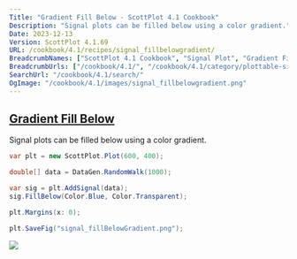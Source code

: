 ```yaml
---
Title: "Gradient Fill Below - ScottPlot 4.1 Cookbook"
Description: "Signal plots can be filled below using a color gradient."
Date: 2023-12-13
Version: ScottPlot 4.1.69
URL: /cookbook/4.1/recipes/signal_fillbelowgradient/
BreadcrumbNames: ["ScottPlot 4.1 Cookbook", "Signal Plot", "Gradient Fill Below"]
BreadcrumbUrls: ["/cookbook/4.1/", "/cookbook/4.1/category/plottable-signal-plot", "/cookbook/4.1/recipes/signal_fillbelowgradient/"]
SearchUrl: "/cookbook/4.1/search/"
OgImage: "/cookbook/4.1/images/signal_fillbelowgradient.png"
---
```


<h2><a id='gradient-fill-below' href='/cookbook/4.1/recipes/signal_fillbelowgradient/'>Gradient Fill Below</a></h2>

Signal plots can be filled below using a color gradient.

```cs
var plt = new ScottPlot.Plot(600, 400);

double[] data = DataGen.RandomWalk(1000);

var sig = plt.AddSignal(data);
sig.FillBelow(Color.Blue, Color.Transparent);

plt.Margins(x: 0);

plt.SaveFig("signal_fillBelowGradient.png");
```

<img src='../../images/signal_fillbelowgradient.png' class='d-block mx-auto my-5' />


